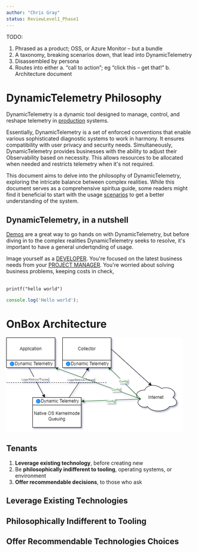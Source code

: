 ```yaml
---
author: "Chris Gray"
status: ReviewLevel1_Phase1
---
```


TODO:

1.	Phrased as a product;  OSS, or Azure Monitor – but a bundle
2.	A taxonomy, breaking scenarios down, that lead into DynamicTelemetry
3.	Disassembled by persona
4.	Routes into either
    a.	“call to action”; eg “click this – get that!”
    b.	Architecture document



# DynamicTelemetry Philosophy

DynamicTelemetry is a dynamic tool designed to manage, control, and reshape
telemetry in [production](../PositionPapers/DefiningProduction.document.md) systems.

Essentially, DynamicTelemetry is a set of enforced conventions that enable various
sophisticated diagnostic systems to work in harmony. It ensures compatibility
with user privacy and security needs. Simultaneously, DynamicTelemetry provides
businesses with the ability to adjust their Observability based on necessity.
This allows resources to be allocated when needed and restricts telemetry
when it's not required.

This document aims to delve into the philosophy of DynamicTelemetry, exploring the
intricate balance between complex realities. While this document serves as a
comprehensive spiritua guide, some readers might find it beneficial to start
with the usage [scenarios](../Scenarios/Scenarios.Overview.document.md) to get a better
understanding of the system.

## DynamicTelemetry, in a nutshell

[Demos](../Demos/1_IntroDemo.md) are a great way to go hands on
with DynamicTelemetry, but before diving in to the complex realities DynamicTelemetry
seeks to resolve, it's important to have a general undertqnding of usage.

Image yourself as a [DEVELOPER](../Personas/Persona_Developer.document.md).  You're focused
on the latest business needs from your
 [PROJECT MANAGER](../Personas/Persona_ProjectManager.document.md).  You're worried
 about solving business problems, keeping costs in check,


```CDocs

printf("hello world")

```

```js
console.log('Hello world');
```


# OnBox Architecture
![](./orig_media/Architecture.OnBox.drawio.png)



## Tenants

1. **Leverage existing technology**, before creating new
1. Be **philosophically indifferent to tooling**, operating systems, or environment
1. **Offer recommendable decisions**, to those who ask

## Leverage Existing Technologies

## Philosophically Indifferent to Tooling

## Offer Recommendable Technologies Choices
